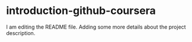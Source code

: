 # introduction-github-coursera

I am editing the README file. Adding some more details about the project description.
